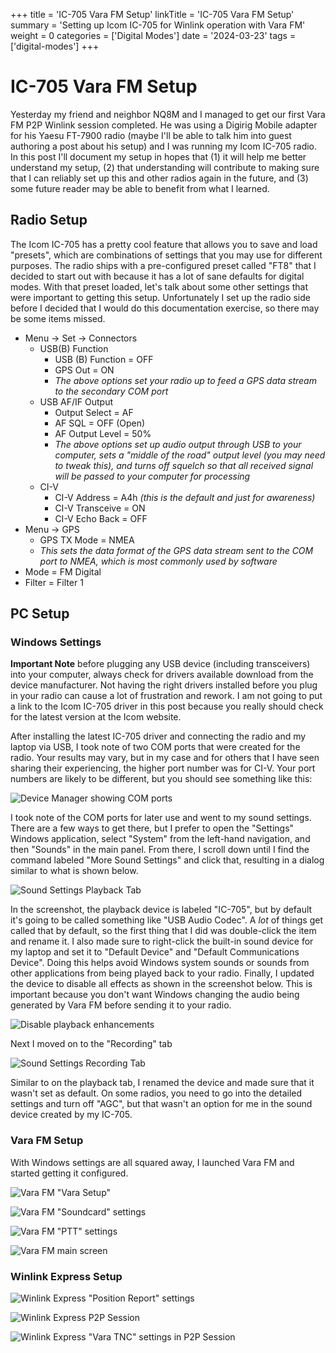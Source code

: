 +++
title = 'IC-705 Vara FM Setup'
linkTitle = 'IC-705 Vara FM Setup'
summary = 'Setting up Icom IC-705 for Winlink operation with Vara FM'
weight = 0
categories = ['Digital Modes']
date = '2024-03-23'
tags = ['digital-modes']
+++

# IC-705 Vara FM Setup

Yesterday my friend and neighbor NQ8M and I managed to get our first Vara FM P2P Winlink session completed. He was using a Digirig Mobile adapter for his Yaesu FT-7900 radio 
(maybe I'll be able to talk him into guest authoring a post about his setup) and I was running my Icom IC-705 radio. In this post I'll document my
setup in hopes that (1) it will help me better understand my setup, (2) that understanding will contribute to making sure that I can reliably set up
this and other radios again in the future, and (3) some future reader may be able to benefit from what I learned.

## Radio Setup

The Icom IC-705 has a pretty cool feature that allows you to save and load "presets", which are combinations of settings that you may use for different purposes. The radio ships with a pre-configured preset called "FT8" that I decided to start out with because it has a lot of sane defaults for digital modes. With that preset loaded, let's talk about some other settings that were important to getting this setup. Unfortunately I set up the radio side before I decided that I would do this documentation exercise, so there may be some items missed.

- Menu -> Set -> Connectors 
  - USB(B) Function
    - USB (B) Function = OFF
    - GPS Out = ON
    - *The above options set your radio up to feed a GPS data stream to the secondary COM port*
  - USB AF/IF Output
    - Output Select = AF
    - AF SQL = OFF (Open)
    - AF Output Level = 50%
    - *The above options set up audio output through USB to your computer, sets a "middle of the road" output level (you may need to tweak this), and turns off squelch so that all received signal will be passed to your computer for processing*
  - CI-V
    - CI-V Address = A4h *(this is the default and just for awareness)*
    - CI-V Transceive = ON
    - CI-V Echo Back = OFF
- Menu -> GPS
  - GPS TX Mode = NMEA
  - *This sets the data format of the GPS data stream sent to the COM port to NMEA, which is most commonly used by software*
- Mode = FM Digital
- Filter = Filter 1
    
## PC Setup

### Windows Settings

**Important Note** before plugging any USB device (including transceivers) into your computer, always check for drivers available
download from the device manufacturer. Not having the right drivers installed before you plug in your radio can cause a lot of
frustration and rework. I am not going to put a link to the Icom IC-705 driver in this post because you really should check for the
latest version at the Icom website.

After installing the latest IC-705 driver and connecting the radio and my laptop via USB, I took note of two COM ports that were
created for the radio. Your results may vary, but in my case and for others that I have seen sharing their experiencing, the higher
port number was for CI-V. Your port numbers are likely to be different, but you should see something like this:

![Device Manager showing COM ports](/images/posts/2024-03-23-01-ic-705-device-manager.png)

I took note of the COM ports for later use and went to my sound settings. There are a few ways to get there, but I prefer to open
the "Settings" Windows application, select "System" from the left-hand navigation, and then "Sounds" in the main panel. From there,
I scroll down until I find the command labeled "More Sound Settings" and click that, resulting in a dialog similar to what is shown
below.

![Sound Settings Playback Tab](/images/posts/2024-03-23-02-ic-705-sound-playback-tab.png)

In the screenshot, the playback device is labeled "IC-705", but by default it's going to be called something like "USB Audio Codec".
A *lot* of things get called that by default, so the first thing that I did was double-click the item and rename it. I also made
sure to right-click the built-in sound device for my laptop and set it to "Default Device" and "Default Communications Device". Doing 
this helps avoid Windows system sounds or sounds from other applications from being played back to your radio. Finally, I updated
the device to disable all effects as shown in the screenshot below. This is important because you don't want Windows changing the
audio being generated by Vara FM before sending it to your radio.

![Disable playback enhancements](/images/posts/2024-03-23-03-sound-playback-disable-enhancements.png)

Next I moved on to the "Recording" tab

![Sound Settings Recording Tab](/images/posts/2024-03-23-04-ic-705-sound-recording-tab.png)

Similar to on the playback tab, I renamed the device and made sure that it wasn't set as default. On some radios, you need to go
into the detailed settings and turn off "AGC", but that wasn't an option for me in the sound device created by my IC-705.

### Vara FM Setup

With Windows settings are all squared away, I launched Vara FM and started getting it configured.

![Vara FM "Vara Setup"](/images/posts/2024-03-23-05-vara-fm-vara-setup.png)

![Vara FM "Soundcard" settings](/images/posts/2024-03-23-06-vara-fm-soundcard-setup.png)

![Vara FM "PTT" settings](/images/posts/2024-03-23-07-vara-fm-ptt-setup.png)

![Vara FM main screen](/images/posts/2024-03-23-08-vara-fm.png)

### Winlink Express Setup

![Winlink Express "Position Report" settings](/images/posts/2024-03-23-09-winlink-express-settings-position-report.png)

![Winlink Express P2P Session](/images/posts/2024-03-23-10-winlink-express-vara-fm-p2p-session.png)

![Winlink Express "Vara TNC" settings in P2P Session](/images/posts/2024-03-23-11-winlink-express-vara-fm-p2p-session-vara-tnc-settings.png)








